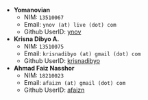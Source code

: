 +   __Yomanovian__
    -   NIM: `13510067`
    -   Email: `ynov (at) live (dot) com`
    -   Github UserID: [ynov](https://github.com/ynov/)
+   __Krisna Dibyo A.__
    -   NIM: `13510075`
    -   Email: `krisnadibyo (at) gmail (dot) com`
    -   Github UserID: [krisnadibyo](https://github.com/krisnadibyo)
+   __Ahmad Faiz Nasshor__
    -   NIM: `18210023`
    -   Email: `afaizn (at) gmail (dot) com`
    -   Github UserID: [afaizn](https://github.com/afaizn)
